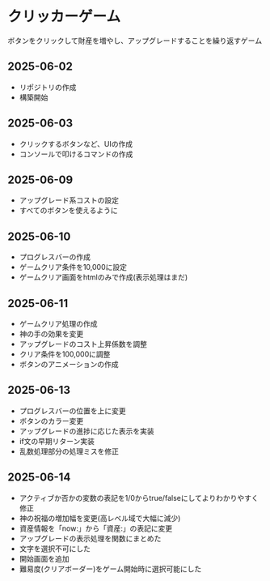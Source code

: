 # クリッカーゲーム
ボタンをクリックして財産を増やし、アップグレードすることを繰り返すゲーム
## 2025-06-02
- リポジトリの作成
- 構築開始
## 2025-06-03
- クリックするボタンなど、UIの作成
- コンソールで叩けるコマンドの作成
## 2025-06-09
- アップグレード系コストの設定
- すべてのボタンを使えるように
## 2025-06-10
- プログレスバーの作成
- ゲームクリア条件を10,000に設定
- ゲームクリア画面をhtmlのみで作成(表示処理はまだ)
## 2025-06-11
- ゲームクリア処理の作成
- 神の手の効果を変更
- アップグレードのコスト上昇係数を調整
- クリア条件を100,000に調整
- ボタンのアニメーションの作成
## 2025-06-13
- プログレスバーの位置を上に変更
- ボタンのカラー変更
- アップグレードの進捗に応じた表示を実装
- if文の早期リターン実装
- 乱数処理部分の処理ミスを修正
## 2025-06-14
- アクティブか否かの変数の表記を1/0からtrue/falseにしてよりわかりやすく修正
- 神の祝福の増加幅を変更(高レベル域で大幅に減少)
- 資産情報を「now:」から「資産:」の表記に変更
- アップグレードの表示処理を関数にまとめた
- 文字を選択不可にした
- 開始画面を追加
- 難易度(クリアボーダー)をゲーム開始時に選択可能にした